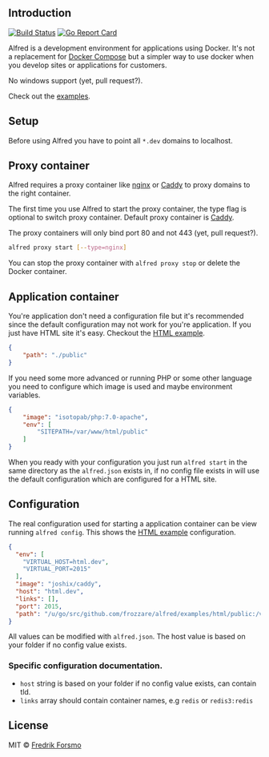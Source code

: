## Introduction

[![Build Status](https://travis-ci.org/frozzare/alfred.svg?branch=master)](https://travis-ci.org/frozzare/alfred) [![Go Report Card](https://goreportcard.com/badge/github.com/frozzare/alfred)](https://goreportcard.com/report/github.com/frozzare/alfred)

Alfred is a development environment for applications using Docker. It's not a replacement for [Docker Compose](https://docs.docker.com/compose/) but a simpler way to use docker when you develop sites or applications for customers.

No windows support (yet, pull request?).

Check out the [examples](https://github.com/frozzare/alfred/tree/master/examples).

## Setup

Before using Alfred you have to point all `*.dev` domains to localhost.

## Proxy container

Alfred requires a proxy container like [nginx](https://github.com/jwilder/nginx-proxy) or [Caddy](https://github.com/frozzare/caddy-proxy) to proxy domains to the right container.

The first time you use Alfred to start the proxy container, the type flag is optional to switch proxy container. Default proxy container is [Caddy](https://github.com/frozzare/caddy-proxy).

The proxy containers will only bind port 80 and not 443 (yet, pull request?).

```sh
alfred proxy start [--type=nginx]
```

You can stop the proxy container with `alfred proxy stop` or delete the Docker container.

## Application container

You're application don't need a configuration file but it's recommended since the default configuration may not work for you're application. If you just have HTML site it's easy. Checkout the [HTML example](https://github.com/frozzare/alfred/tree/master/examples/html).

```json
{
    "path": "./public"
}
```

If you need some more advanced or running PHP or some other language you need to configure which image is used and maybe environment variables.

```json
{
    "image": "isotopab/php:7.0-apache",
    "env": [
        "SITEPATH=/var/www/html/public"
    ]
}
```

When you ready with your configuration you just run `alfred start` in the same directory as the `alfred.json` exists in, if no config file exists in will use the default configuration which are configured for a HTML site.

## Configuration

The real configuration used for starting a application container can be view running `alfred config`. This shows the [HTML example](https://github.com/frozzare/alfred/tree/master/examples/html) configuration. 

```json
{
  "env": [
    "VIRTUAL_HOST=html.dev",
    "VIRTUAL_PORT=2015"
  ],
  "image": "joshix/caddy",
  "host": "html.dev",
  "links": [],
  "port": 2015,
  "path": "/u/go/src/github.com/frozzare/alfred/examples/html/public:/var/www/html:ro"
}
```

All values can be modified with `alfred.json`. The host value is based on your folder if no config value exists.

### Specific configuration documentation.

* `host` string is based on your folder if no config value exists, can contain tld.
* `links` array should contain container names, e.g `redis` or `redis3:redis`

## License

MIT © [Fredrik Forsmo](https://github.com/frozzare)
